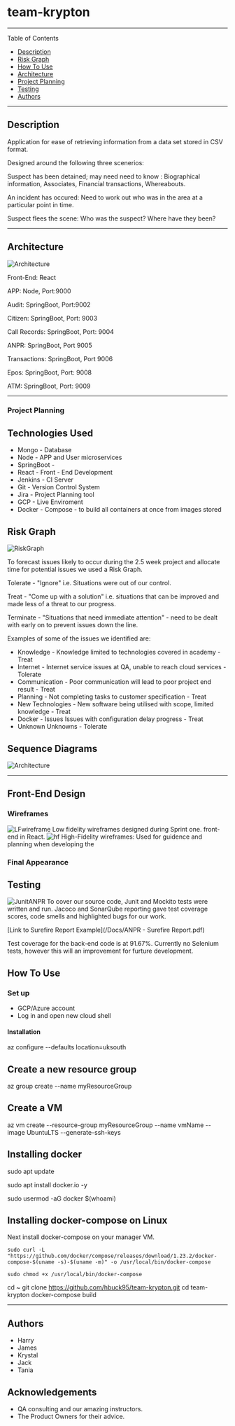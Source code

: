 # team-krypton
---

Table of Contents

- [Description](#description)
- [Risk Graph](#risk)
- [How To Use](#how-to-use)
- [Architecture](#architecture)
- [Project Planning](#project-planning)
- [Testing](#testing)
- [Authors](#authors)

---
## Description

Application for ease of retrieving information from a data set stored in CSV format.

Designed around the following three scenerios:

Suspect has been detained; may need need to know : Biographical information, Associates, Financial transactions, Whereabouts.

An incident has occured: Need to work out who was in the area at a particular point in time.

Suspect flees the scene: Who was the suspect? Where have they been?

---


## Architecture
![Architecture](/Docs/Architecture.png)

Front-End: React

APP: Node, Port:9000

Audit: SpringBoot, Port:9002

Citizen: SpringBoot, Port: 9003

Call Records: SpringBoot, Port: 9004

ANPR: SpringBoot, Port 9005

Transactions: SpringBoot, Port 9006

Epos: SpringBoot, Port: 9008

ATM: SpringBoot, Port: 9009

---

### Project Planning

## Technologies Used
- Mongo - Database
- Node - APP and User microservices 
- SpringBoot - 
- React - Front - End Development 
- Jenkins - CI Server
- Git - Version Control System
- Jira - Project Planning tool
- GCP - Live Enviroment
- Docker - Compose - to build all containers at once from images stored




## Risk Graph
![RiskGraph](/Docs/RiskGraph.PNG)

To forecast issues likely to occur during the 2.5 week project and allocate time for potential issues we used a Risk Graph.

Tolerate - "Ignore" i.e. Situations were out of our control.

Treat - "Come up with a solution" i.e. situations that can be improved and made less of a threat to our progress.

Terminate - "Situations that need immediate attention" - need to be dealt with early on to prevent issues down the line.


Examples of some of the issues we identified are:

* Knowledge	- Knowledge limited to technologies covered in academy - Treat
* Internet	- Internet service issues at QA, unable to reach cloud services - Tolerate
* Communication - 	Poor communication will lead to poor project end result - Treat
* Planning	- Not completing tasks to customer specification - Treat
* New Technologies -	New software being utilised with scope, limited knowledge - Treat
* Docker - Issues	Issues with configuration delay progress - Treat
* Unknown Unknowns - Tolerate

## Sequence Diagrams
![Architecture](/Docs/LoginSequence.png)

---
## Front-End Design 
### Wireframes
![LFwireframe](/Docs/LFwireframe.PNG)
Low fidelity wireframes designed during Sprint one.
front-end in React.
![hf](/Docs/hfWireframe.PNG)
High-Fidelity wireframes: Used for guidence and planning when developing the 
### Final Appearance


## Testing
![JunitANPR](/Docs/JunitANPR.PNG)
To cover our source code, Junit and Mockito tests were written and run. Jacoco and SonarQube reporting gave test coverage scores, code smells and highlighted bugs for our work.
 
[Link to Surefire Report Example](/Docs/ANPR - Surefire Report.pdf)

Test coverage for the back-end code is at 91.67%.
Currently no Selenium tests, however this will an improvement for furture development.

## How To Use
### Set up
* GCP/Azure account
* Log in and open new cloud shell

#### Installation


az configure --defaults location=uksouth

## Create a new resource group 
az group create --name myResourceGroup

## Create a VM
az vm create --resource-group myResourceGroup --name vmName --image UbuntuLTS --generate-ssh-keys

## Installing docker
sudo apt update

sudo apt install docker.io -y

sudo usermod -aG docker $(whoami)

## Installing docker-compose on Linux
Next install docker-compose on your manager VM.
```
sudo curl -L "https://github.com/docker/compose/releases/download/1.23.2/docker-compose-$(uname -s)-$(uname -m)" -o /usr/local/bin/docker-compose

sudo chmod +x /usr/local/bin/docker-compose
```


cd ~
git clone https://github.com/hbuck95/team-krypton.git
cd team-krypton
docker-compose build




---


## Authors

- Harry
- James
- Krystal
- Jack
- Tania 

## Acknowledgements
* QA consulting and our amazing instructors.
* The Product Owners for their advice.













